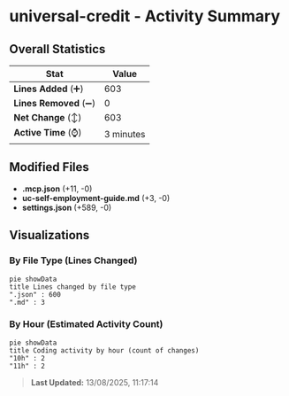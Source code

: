 # universal-credit - Activity Summary 

## Overall Statistics

| Stat                   | Value                                                             |
| ---------------------- | ----------------------------------------------------------------- |
| **Lines Added** (➕)   | 603                                          |
| **Lines Removed** (➖) | 0                                        |
| **Net Change** (↕)    | 603                |
| **Active Time** (⌚)   | 3 minutes |


## Modified Files
- **.mcp.json** (+11, -0)
- **uc-self-employment-guide.md** (+3, -0)
- **settings.json** (+589, -0)

## Visualizations

### By File Type (Lines Changed)

```mermaid
pie showData
title Lines changed by file type
".json" : 600
".md" : 3
```

### By Hour (Estimated Activity Count)

```mermaid
pie showData
title Coding activity by hour (count of changes)
"10h" : 2
"11h" : 2
```


> **Last Updated:** 13/08/2025, 11:17:14